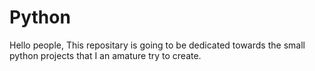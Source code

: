 # Python
 
Hello people, This repositary is going to be dedicated towards the small python projects that I an amature try to create.
